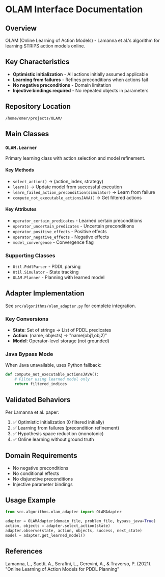 # OLAM Interface Documentation

## Overview
OLAM (Online Learning of Action Models) - Lamanna et al.'s algorithm for learning STRIPS action models online.

## Key Characteristics
- **Optimistic initialization** - All actions initially assumed applicable
- **Learning from failures** - Refines preconditions when actions fail
- **No negative preconditions** - Domain limitation
- **Injective bindings required** - No repeated objects in parameters

## Repository Location
`/home/omer/projects/OLAM/`

## Main Classes

### `OLAM.Learner`
Primary learning class with action selection and model refinement.

#### Key Methods
- `select_action()` → (action_index, strategy)
- `learn()` → Update model from successful execution
- `learn_failed_action_precondition(simulator)` → Learn from failure
- `compute_not_executable_actionsJAVA()` → Get filtered actions

#### Key Attributes
- `operator_certain_predicates` - Learned certain preconditions
- `operator_uncertain_predicates` - Uncertain preconditions
- `operator_positive_effects` - Positive effects
- `operator_negative_effects` - Negative effects
- `model_convergence` - Convergence flag

### Supporting Classes
- `Util.PddlParser` - PDDL parsing
- `Util.Simulator` - State tracking
- `OLAM.Planner` - Planning with learned model

## Adapter Implementation
See `src/algorithms/olam_adapter.py` for complete integration.

### Key Conversions
- **State**: Set of strings → List of PDDL predicates
- **Action**: (name, objects) → "name(obj1,obj2)"
- **Model**: Operator-level storage (not grounded)

### Java Bypass Mode
When Java unavailable, uses Python fallback:
```python
def compute_not_executable_actionsJAVA():
    # Filter using learned model only
    return filtered_indices
```

## Validated Behaviors
Per Lamanna et al. paper:
1. ✅ Optimistic initialization (0 filtered initially)
2. ✅ Learning from failures (precondition refinement)
3. ✅ Hypothesis space reduction (monotonic)
4. ✅ Online learning without ground truth

## Domain Requirements
- No negative preconditions
- No conditional effects
- No disjunctive preconditions
- Injective parameter bindings

## Usage Example
```python
from src.algorithms.olam_adapter import OLAMAdapter

adapter = OLAMAdapter(domain_file, problem_file, bypass_java=True)
action, objects = adapter.select_action(state)
adapter.observe(state, action, objects, success, next_state)
model = adapter.get_learned_model()
```

## References
Lamanna, L., Saetti, A., Serafini, L., Gerevini, A., & Traverso, P. (2021). "Online Learning of Action Models for PDDL Planning"